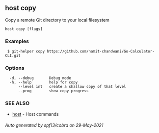 ## host copy

Copy a remote Git directory to your local filesystem

```
host copy [flags]
```

### Examples

```
 $ git-helper copy https://github.com/namit-chandwani/Go-Calculator-CLI.git 
```

### Options

```
  -d, --debug       Debug mode
  -h, --help        help for copy
      --level int   create a shallow copy of that level
      --prog        show copy progress
```

### SEE ALSO

* [host](host.md)	 - Host commands

###### Auto generated by spf13/cobra on 29-May-2021
